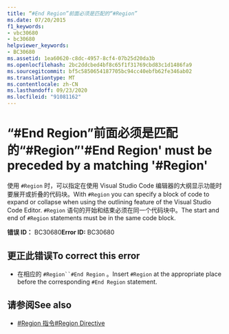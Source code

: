 ```yaml
---
title: “#End Region”前面必须是匹配的“#Region”
ms.date: 07/20/2015
f1_keywords:
- vbc30680
- bc30680
helpviewer_keywords:
- BC30680
ms.assetid: 1ea60620-c8dc-4957-8cf4-07b25d20da3b
ms.openlocfilehash: 2bc2ddcbed4bf8c65f1f31769cbd83c1d1486fa9
ms.sourcegitcommit: bf5c5850654187705bc94cc40ebfb62fe346ab02
ms.translationtype: MT
ms.contentlocale: zh-CN
ms.lasthandoff: 09/23/2020
ms.locfileid: "91081162"
---
```

# <a name="end-region-must-be-preceded-by-a-matching-region"></a><span data-ttu-id="06b6e-102">“#End Region”前面必须是匹配的“#Region”</span><span class="sxs-lookup"><span data-stu-id="06b6e-102">'#End Region' must be preceded by a matching '#Region'</span></span>

<span data-ttu-id="06b6e-103">使用 `#Region` 时，可以指定在使用 Visual Studio Code 编辑器的大纲显示功能时要展开或折叠的代码块。</span><span class="sxs-lookup"><span data-stu-id="06b6e-103">With `#Region` you can specify a block of code to expand or collapse when using the outlining feature of the Visual Studio Code Editor.</span></span> <span data-ttu-id="06b6e-104">`#Region` 语句的开始和结束必须在同一个代码块中。</span><span class="sxs-lookup"><span data-stu-id="06b6e-104">The start and end of `#Region` statements must be in the same code block.</span></span>  
  
 <span data-ttu-id="06b6e-105">**错误 ID：** BC30680</span><span class="sxs-lookup"><span data-stu-id="06b6e-105">**Error ID:** BC30680</span></span>  
  
## <a name="to-correct-this-error"></a><span data-ttu-id="06b6e-106">更正此错误</span><span class="sxs-lookup"><span data-stu-id="06b6e-106">To correct this error</span></span>  
  
- <span data-ttu-id="06b6e-107">在相应的 `#Region``#End Region` 。</span><span class="sxs-lookup"><span data-stu-id="06b6e-107">Insert `#Region` at the appropriate place before the corresponding `#End Region` statement.</span></span>  
  
## <a name="see-also"></a><span data-ttu-id="06b6e-108">请参阅</span><span class="sxs-lookup"><span data-stu-id="06b6e-108">See also</span></span>

- [<span data-ttu-id="06b6e-109">#Region 指令</span><span class="sxs-lookup"><span data-stu-id="06b6e-109">#Region Directive</span></span>](../language-reference/directives/region-directive.md)
